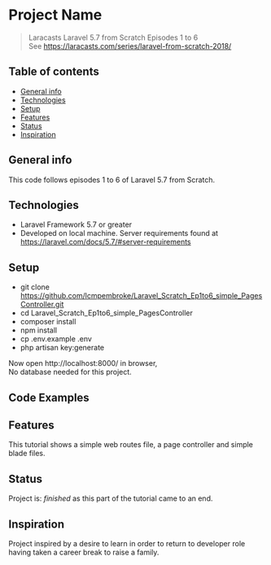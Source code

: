 # Project Name
> Laracasts Laravel 5.7 from Scratch   Episodes 1 to 6  
See https://laracasts.com/series/laravel-from-scratch-2018/

## Table of contents
* [General info](#general-info)
* [Technologies](#technologies)
* [Setup](#setup)
* [Features](#features)
* [Status](#status)
* [Inspiration](#inspiration)

## General info
This code follows episodes 1 to 6 of Laravel 5.7 from Scratch.

## Technologies
* Laravel Framework 5.7 or greater
* Developed on local machine. Server requirements found at https://laravel.com/docs/5.7/#server-requirements

## Setup
* git clone https://github.com/lcmpembroke/Laravel_Scratch_Ep1to6_simple_PagesController.git
* cd Laravel_Scratch_Ep1to6_simple_PagesController
* composer install
* npm install
* cp .env.example .env
* php artisan key:generate

Now open http://localhost:8000/ in browser,  
No database needed for this project.

## Code Examples


## Features
This tutorial shows a simple web routes file, a page controller and simple blade files.

## Status
Project is: _finished_ as this part of the tutorial came to an end.

## Inspiration
Project inspired by a desire to learn in order to return to developer role having taken a career break to raise a family.
